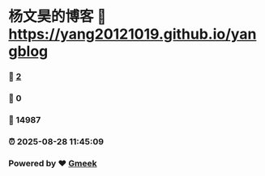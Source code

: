 # 杨文昊的博客 :link: https://yang20121019.github.io/yangblog 
### :page_facing_up: [2](https://yang20121019.github.io/yangblog/tag.html) 
### :speech_balloon: 0 
### :hibiscus: 14987 
### :alarm_clock: 2025-08-28 11:45:09 
### Powered by :heart: [Gmeek](https://github.com/Meekdai/Gmeek)
